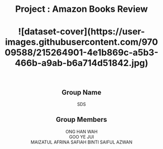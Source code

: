<h1 align="center">
  Project : Amazon Books Review
  <br>
</h1>
<h1 align="center">
  ![dataset-cover](https://user-images.githubusercontent.com/97009588/215264901-4e1b869c-a5b3-466b-a9ab-b6a714d51842.jpg)
  <br>
</h1>
<br>
<h2 align="center">
  Group Name
  <br>
</h2>

<p align="center">
  <a>SDS</a><br>
</p>

<h2 align="center">
  Group Members
  <br>
</h2>

<p align="center">
  <a>ONG HAN WAH</a><br>
  <a>GOO YE JUI</a><br>
  <a>MAIZATUL AFRINA SAFIAH BINTI SAIFUL AZWAN</a><br>
</p>
